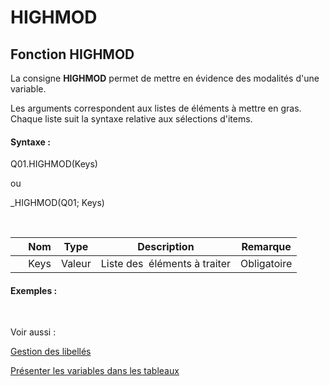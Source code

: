 # HIGHMOD

## Fonction HIGHMOD

La consigne **HIGHMOD** permet de mettre en évidence des modalités d'une variable.

Les arguments correspondent aux listes de éléments à mettre en gras. Chaque liste suit la syntaxe relative aux sélections d'items.

#### Syntaxe :&nbsp;

Q01.HIGHMOD(Keys)

ou

\_HIGHMOD(Q01; Keys)

&nbsp;

| &nbsp; | **Nom** |**Type**|**Description**|**Remarque** |
| --- | --- | --- | --- | --- |
| &nbsp; | Keys | Valeur | Liste des&nbsp; éléments à traiter | Obligatoire |


#### Exemples :

&nbsp;

Voir aussi :&nbsp;

[Gestion des libellés](<Gererleslibelleslestextes1.md>)

[Présenter les variables dans les tableaux](<Presenterlesvariablesdanslestab1.md>)